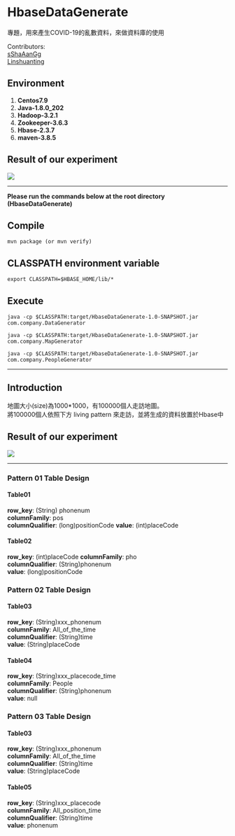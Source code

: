 # HbaseDataGenerate
專題，用來產生COVID-19的亂數資料，來做資料庫的使用

Contributors:  
[sShaAanGg](https://github.com/sShaAanGg)  
[Linshuanting](https://github.com/Linshuanting)

## Environment
1. **Centos7.9**
2. **Java-1.8.0_202**
3. **Hadoop-3.2.1**
4. **Zookeeper-3.6.3**
5. **Hbase-2.3.7**
6. **maven-3.8.5**
## Result of our experiment
![](/../final/assets/Result.png)

---
**Please run the commands below at the root directory (HbaseDataGenerate)**
## Compile
```mvn package (or mvn verify)```

## CLASSPATH environment variable
```export CLASSPATH=$HBASE_HOME/lib/*```

## Execute
```java -cp $CLASSPATH:target/HbaseDataGenerate-1.0-SNAPSHOT.jar com.company.DataGenerator```

```java -cp $CLASSPATH:target/HbaseDataGenerate-1.0-SNAPSHOT.jar com.company.MapGenerator```

```java -cp $CLASSPATH:target/HbaseDataGenerate-1.0-SNAPSHOT.jar com.company.PeopleGenerator```

------
## Introduction

地圖大小(size)為1000*1000，有100000個人走訪地圖。     
將100000個人依照下方 living pattern 來走訪，並將生成的資料放置於Hbase中

## Result of our experiment
![](./assets/Result.png)

---
### Pattern 01 Table Design

#### Table01
**row_key**: (String) phonenum  
**columnFamily**: pos   
**columnQualifier**: (long)positionCode 
**value**: (int)placeCode   

#### Table02
**row_key**: (int)placeCode 
**columnFamily**: pho   
**columnQualifier**: (String)phonenum   
**value**: (long)positionCode   

### Pattern 02 Table Design

#### Table03
**row_key**: (String)xxx_phonenum   
**columnFamily**: All_of_the_time   
**columnQualifier**: (String)time   
**value**: (String)placeCode  

#### Table04
**row_key**: (String)xxx_placecode_time   
**columnFamily**: People   
**columnQualifier**: (String)phonenum   
**value**: null

### Pattern 03 Table Design

#### Table03
**row_key**: (String)xxx_phonenum   
**columnFamily**: All_of_the_time   
**columnQualifier**: (String)time   
**value**: (String)placeCode

#### Table05
**row_key**: (String)xxx_placecode   
**columnFamily**: All_position_time   
**columnQualifier**: (String)time   
**value**: phonenum
